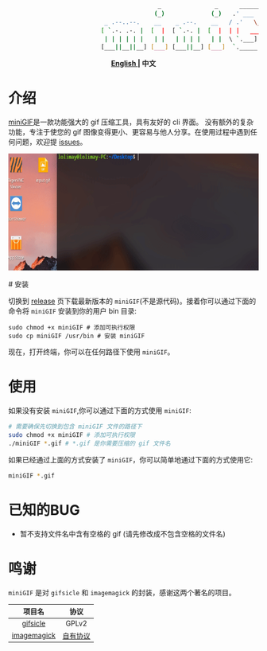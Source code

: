````bash
                                          _               _      ______    _____   ________  
                                         (_)             (_)   .' ___  |  |_   _| |_   __  | 
                           _ .--..--.    __    _ .--.    __   / .'   \_|    | |     | |_ \_| 
                          [ `.-. .-. |  [  |  [ `.-. |  [  |  | |   ____    | |     |  _|    
                           | | | | | |   | |   | | | |   | |  \ `.___]  |  _| |_   _| |_     
                          [___||__||__] [___] [___||__] [___]  `._____.'  |_____| |_____|    
````
**<p align="center"><a href="https://github.com/lolimay/miniGIF"> English </a> | 中文</p>**

# 介绍
[miniGIF](https://github.com/lolimay/miniGIF)是一款功能强大的 gif 压缩工具，具有友好的 cli 界面。 没有额外的复杂功能，专注于使您的 gif 图像变得更小、更容易与他人分享。在使用过程中遇到任何问题，欢迎提 [issues](https://github.com/lolimay/miniGIF/issues/new)。
<p align="center"><img height="235" src="./images/preview.gif"></p>
# 安装

切换到 [release](https://github.com/lolimay/miniGIF/releases) 页下载最新版本的 `miniGIF`(不是源代码)。接着你可以通过下面的命令将 `miniGIF` 安装到你的用户 bin 目录:
````
sudo chmod +x miniGIF # 添加可执行权限
sudo cp miniGIF /usr/bin # 安装 miniGIF
````

现在，打开终端，你可以在任何路径下使用 `miniGIF`。

# 使用
如果没有安装 `miniGIF`,你可以通过下面的方式使用 `miniGIF`:
````bash
# 需要确保先切换到包含 miniGIF 文件的路径下
sudo chmod +x miniGIF # 添加可执行权限
./miniGIF *.gif # *.gif 是你需要压缩的 gif 文件名
````
如果已经通过上面的方式安装了 `miniGIF`，你可以简单地通过下面的方式使用它:
````bash
miniGIF *.gif
````
# 已知的BUG
- 暂不支持文件名中含有空格的 gif (请先修改成不包含空格的文件名)

# 鸣谢
`miniGIF` 是对 `gifsicle` 和 `imagemagick` 的封装，感谢这两个著名的项目。

| 项目名 | 协议 |
| :-: | :-: |
| [gifsicle](https://github.com/kohler/gifsicle) | GPLv2 |
| [imagemagick](https://github.com/ImageMagick/ImageMagick) | [自有协议](https://imagemagick.org/script/license.php) |
